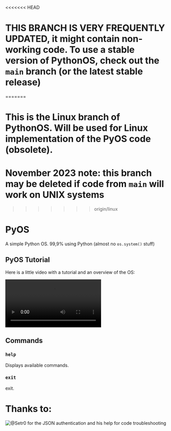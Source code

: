 <<<<<<< HEAD
# THIS BRANCH IS VERY FREQUENTLY UPDATED, it might contain non-working code. To use a stable version of PythonOS, check out the `main` branch (or the latest stable release)
=======
# This is the Linux branch of PythonOS. Will be used for Linux implementation of the PyOS code (obsolete).
# November 2023 note: this branch may be deleted if code from `main` will work on UNIX systems
>>>>>>> origin/linux

# PyOS
A simple Python OS. 99,9% using Python (almost no `os.system()` stuff)

## PyOS Tutorial

Here is a little video with a tutorial and an overview of the OS:

![Video](https://user-images.githubusercontent.com/76620155/157094664-a1ccc3ee-48f3-473e-8ec6-c10e899e2a6d.mp4)

## Commands

### `help`

Displays available commands.

### `exit`

exit.

# Thanks to:

![@Setr0](https://github.com/Setr0) for the JSON authentication and his help for code troubleshooting
